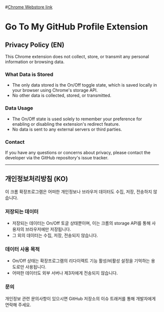 #[Chrome Webstore link](https://chromewebstore.google.com/detail/ljaibjekimndfdjbkjkhmejionflondm)

# Go To My GitHub Profile Extension

## Privacy Policy (EN)

This Chrome extension does not collect, store, or transmit any personal information or browsing data.

### What Data is Stored
- The only data stored is the On/Off toggle state, which is saved locally in your browser using Chrome's storage API.
- No other data is collected, stored, or transmitted.

### Data Usage
- The On/Off state is used solely to remember your preference for enabling or disabling the extension's redirect feature.
- No data is sent to any external servers or third parties.

### Contact
If you have any questions or concerns about privacy, please contact the developer via the GitHub repository's issue tracker.

---

## 개인정보처리방침 (KO)

이 크롬 확장프로그램은 어떠한 개인정보나 브라우저 데이터도 수집, 저장, 전송하지 않습니다.

### 저장되는 데이터
- 저장되는 데이터는 On/Off 토글 상태뿐이며, 이는 크롬의 storage API를 통해 사용자의 브라우저에만 저장됩니다.
- 그 외의 데이터는 수집, 저장, 전송되지 않습니다.

### 데이터 사용 목적
- On/Off 상태는 확장프로그램의 리다이렉트 기능 활성/비활성 설정을 기억하는 용도로만 사용됩니다.
- 어떠한 데이터도 외부 서버나 제3자에게 전송되지 않습니다.

### 문의
개인정보 관련 문의사항이 있으시면 GitHub 저장소의 이슈 트래커를 통해 개발자에게 연락해 주세요. 